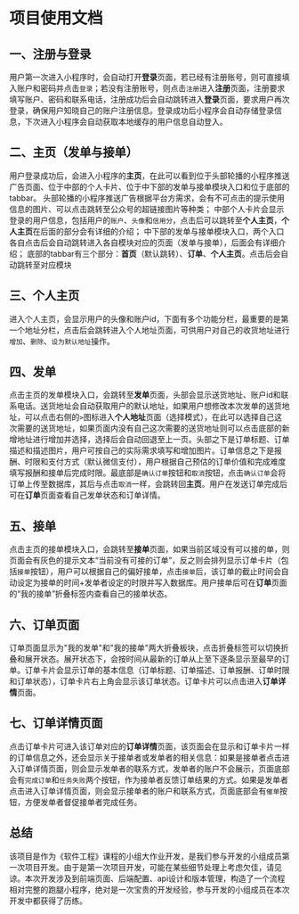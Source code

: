 # 项目使用文档
## 一、注册与登录
用户第一次进入小程序时，会自动打开**登录**页面，若已经有注册账号，则可直接填入账户和密码并点击`登录`；若没有注册账号，则点击`注册`进入**注册**页面，注册要求填写账户、密码和联系电话，注册成功后会自动跳转进入**登录**页面，要求用户再次登录，确保用户知晓自己的账户注册信息。登录成功后小程序会自动存储登录信息，下次进入小程序会自动获取本地缓存的用户信息自动登入。
## 二、主页（发单与接单）
用户登录成功后，会进入小程序的**主页**，在此可以看到位于头部轮播的小程序推送广告页面、位于中部的个人卡片、位于中下部的发单与接单模块入口和位于底部的tabbar。
头部轮播的小程序推送广告根据平台方需求，会有不可点击的提示使用信息的图片、可以点击跳转至公众号的超链接图片等种类；
中部个人卡片会显示登录的用户信息，包括用户的`账户`、`头像`和`信用分`，点击后可以跳转至**个人主页**，**个人主页**在后面的部分会有详细的介绍；
中下部的发单与接单模块入口，两个入口各自点击后会自动跳转进入各自模块对应的页面（发单与接单），后面会有详细介绍；
底部的tabbar有三个部分：**首页**（默认跳转）、**订单**、**个人主页**。点击后会自动跳转至对应模块
## 三、个人主页
进入个人主页，会显示用户的头像和账户id，下面有多个功能分栏，最重要的是第一个地址分栏，点击后会跳转进入个人地址页面，可供用户对自己的收货地址进行`增加`、`删除`、`设为默认地址`操作。

## 四、发单
点击主页的发单模块入口，会跳转至**发单**页面，头部会显示送货地址、账户id和联系电话。送货地址会自动获取用户的默认地址，如果用户想修改本次发单的送货地址，可以点击右侧的`>`图标进入**个人地址**页面（选择模式），在此可以选择自己这次需要的送货地址，如果页面内没有自己这次需要的送货地址则可以点击底部的新增地址进行增加并选择，选择后会自动回退至上一页。头部之下是订单标题、订单描述和描述图片，用户可按自己的实际需求填写和增加图片。订单信息之下是报酬、时限和支付方式（默认微信支付），用户根据自己预估的订单价值和完成难度填写报酬和接单后完成时限。最底部是`确认订单`按钮和`取消`按钮，点击`确认订单`会将订单上传至数据库，其后与点击`取消`一样，会跳转回**主页**。用户在发送订单完成后可在**订单**页面查看自己发单状态和订单详情。

## 五、接单
点击主页的接单模块入口，会跳转至**接单**页面，如果当前区域没有可以接的单，则页面会有灰色的提示文本“当前没有可接的订单”，反之则会排列显示订单卡片（包括`接单`按钮），用户可以根据自己的偏好接单，点击`接单`后，该订单的截止时间会自动设定为接单的时间+发单者设定的时限并写入数据库。用户接单后可在**订单**页面的“我的接单”折叠标签内查看自己的接单状态。

## 六、订单页面
订单页面显示为"我的发单"和"我的接单"两大折叠板块，点击折叠标签可以切换折叠和展开状态。展开状态下，会按时间从最新的订单从上至下逐条显示至最早的订单。订单卡片会显示订单的基本信息（订单标题、订单描述、订单报酬、订单时限和订单状态），订单卡片右上角会显示该订单状态。订单卡片可以点击进入**订单详情**页面。

## 七、订单详情页面
点击订单卡片可进入该订单对应的**订单详情**页面，该页面会在显示和订单卡片一样的订单信息之外，还会显示关于接单者或发单者的相关信息：如果是接单者点击进入订单详情页面，则会显示发单者的联系方式，发单者的账户不会展示，页面底部会有`完成订单`和`任务失败`两个按钮，作为接单者反馈订单结果的方式。如果是发单者点击进入订单详情页面，则会显示接单者的账户和联系方式，页面底部会有`催单`按钮，方便发单者督促接单者完成任务。

## 总结
该项目是作为《软件工程》课程的小组大作业开发，是我们参与开发的小组成员第一次项目开发。由于是第一次项目开发，可能在某些细节处理上考虑欠佳，请见谅。本次开发涉及到前端页面、后端配置、api设计和版本管理，构造了一个流程相对完整的跑腿小程序，绝对是一次宝贵的开发经验，参与开发的小组成员在本次开发中都获得了历练。



